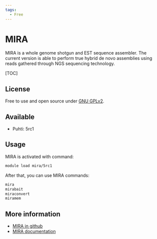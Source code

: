 ```yaml
---
tags:
  - Free
---
```


# MIRA

MIRA is a whole genome shotgun and EST sequence assembler. The current version is able to perform true hybrid de novo 
assemblies using reads gathered through NGS sequencing technology.

[TOC]

## License

Free to use and open source under [GNU GPLv2](https://www.gnu.org/licenses/old-licenses/gpl-2.0.html).

## Available

* Puhti: 5rc1

## Usage

MIRA is activated with command:

```bash
module load mira/5rc1
```

After that, you can use MIRA commands:

```bash
mira
mirabait
miraconvert
miramem
```

## More information

* [MIRA in github](https://github.com/bachev/mira)
* [MIRA documentation](http://mira-assembler.sourceforge.net/docs/DefinitiveGuideToMIRA.html)
